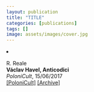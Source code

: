 ```yaml
---
layout: publication
title: "TITLE"
categories: [publications]
tags: []
image: assets/images/cover.jpg
---
```

<!-- Item: TODO -->
<li ><p>
R. Reale<br>
<b>Václav Havel, Anticodici</b><br>
<i>PoloniCult</i>, 15/06/2017
<br />
<a href="https://polonicult.com/havel-anticodici/" target="_blank">[PoloniCult]</a>
<a href="https://web.archive.org/web/*/https://polonicult.com/havel-anticodici/" target="_blank">[Archive]</a>
</p>
<div id="bib_TODO" class="bibtex noshow">
<pre>
</pre>
</div>
</li>
